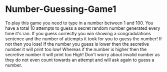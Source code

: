 # Number-Guessing-Game1
To play this game you need to type in a number between 1 and 100.
You have a total 10 attempts to guess a secret random number generated every time it's ran.
If you guess correctly you win showing a congradulations sentence and the number of attempts it took for you to guess the number! If not then you lose!
If the number you guess is lower then the secretive number it will print too low!
Whereas if the number is higher then the secretive number it will print too High!
Don't worry about invalid number as they do not even count towards an attempt and will ask again to guess a number.
